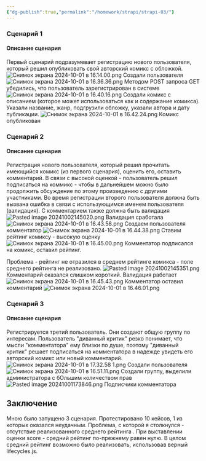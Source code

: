 ```yaml
---
{"dg-publish":true,"permalink":"/homework/strapi/strapi-03/"}
---
```


### Сценарий 1
#### Описание сценария
Первый сценарий подразумевает регистрацию нового пользователя, который решил опубликовать свой авторский комикс с обложкой.
![Снимок экрана 2024-10-01 в 16.14.00.png](/img/user/%D0%A1%D0%BD%D0%B8%D0%BC%D0%BE%D0%BA%20%D1%8D%D0%BA%D1%80%D0%B0%D0%BD%D0%B0%202024-10-01%20%D0%B2%2016.14.00.png)
Создали пользователя 
![Снимок экрана 2024-10-01 в 16.36.36.png](/img/user/%D0%A1%D0%BD%D0%B8%D0%BC%D0%BE%D0%BA%20%D1%8D%D0%BA%D1%80%D0%B0%D0%BD%D0%B0%202024-10-01%20%D0%B2%2016.36.36.png)
Методом POST запроса GET убедились, что пользователь зарегистрирован в системе
![Снимок экрана 2024-10-01 в 16.40.16.png](/img/user/%D0%A1%D0%BD%D0%B8%D0%BC%D0%BE%D0%BA%20%D1%8D%D0%BA%D1%80%D0%B0%D0%BD%D0%B0%202024-10-01%20%D0%B2%2016.40.16.png)
Создали комикс  с описанием (которое может использоваться как и содержание комикса). Указали название, жанр, подгрузили обложку, указали автора и дату публикации. 
![Снимок экрана 2024-10-01 в 16.42.24.png](/img/user/%D0%A1%D0%BD%D0%B8%D0%BC%D0%BE%D0%BA%20%D1%8D%D0%BA%D1%80%D0%B0%D0%BD%D0%B0%202024-10-01%20%D0%B2%2016.42.24.png)
Комикс опубликован
### Сценарий 2
#### Описание сценария
Регистрация нового пользователя, который решил прочитать имеющийся комикс (из первого сценария), оценить его, оставить комментарий. В связи с высокой оценкой - пользователь решил подписаться на коммикс - чтобы в дальнейшем можно было продолжить обсуждение по этому произведению с другими участниками. Во время регистрации второго пользователя должна быть вызвана ошибка в связи с использующимся именем пользователя (валидация). С комментарием также должна быть валидация
![Pasted image 20241002145020.png](/img/user/Pasted%20image%2020241002145020.png)
Валидация сработала 
![Снимок экрана 2024-10-01 в 16.43.58.png](/img/user/%D0%A1%D0%BD%D0%B8%D0%BC%D0%BE%D0%BA%20%D1%8D%D0%BA%D1%80%D0%B0%D0%BD%D0%B0%202024-10-01%20%D0%B2%2016.43.58.png)
Создаем пользователя комментатор
![Снимок экрана 2024-10-01 в 16.44.38.png](/img/user/%D0%A1%D0%BD%D0%B8%D0%BC%D0%BE%D0%BA%20%D1%8D%D0%BA%D1%80%D0%B0%D0%BD%D0%B0%202024-10-01%20%D0%B2%2016.44.38.png)
Ставим рейтинг комиксу - высокую оценку
![Снимок экрана 2024-10-01 в 16.45.00.png](/img/user/%D0%A1%D0%BD%D0%B8%D0%BC%D0%BE%D0%BA%20%D1%8D%D0%BA%D1%80%D0%B0%D0%BD%D0%B0%202024-10-01%20%D0%B2%2016.45.00.png)
Комментатор подписался на комикс, оставил рейтинг. 

Проблема - рейтинг не отразился в среднем рейтинге комикса - поле среднего рейтинга не реализовано. 
![Pasted image 20241002145351.png](/img/user/Pasted%20image%2020241002145351.png)
Комментарий оказался слишком короткий. Валидация работает
![Снимок экрана 2024-10-01 в 16.45.43.png](/img/user/%D0%A1%D0%BD%D0%B8%D0%BC%D0%BE%D0%BA%20%D1%8D%D0%BA%D1%80%D0%B0%D0%BD%D0%B0%202024-10-01%20%D0%B2%2016.45.43.png)
Комментатор оставил комментарий 
![Снимок экрана 2024-10-01 в 16.46.01.png](/img/user/%D0%A1%D0%BD%D0%B8%D0%BC%D0%BE%D0%BA%20%D1%8D%D0%BA%D1%80%D0%B0%D0%BD%D0%B0%202024-10-01%20%D0%B2%2016.46.01.png)

### Сценарий 3
#### Описание сценария
Регистрируется третий пользователь. Они создают общую группу по интересам. Пользователь "диванный критик" резко понимает, что мысли "комментатора" ему близки по душе, поэтому "диванный критик" решает подписаться на комментатора в надежде увидеть его авторский комикс или новый комментарий. 
![Снимок экрана 2024-10-01 в 17.32.58 1.png](/img/user/%D0%A1%D0%BD%D0%B8%D0%BC%D0%BE%D0%BA%20%D1%8D%D0%BA%D1%80%D0%B0%D0%BD%D0%B0%202024-10-01%20%D0%B2%2017.32.58%201.png)
Создали пользователя
![Снимок экрана 2024-10-01 в 16.51.11.png](/img/user/%D0%A1%D0%BD%D0%B8%D0%BC%D0%BE%D0%BA%20%D1%8D%D0%BA%D1%80%D0%B0%D0%BD%D0%B0%202024-10-01%20%D0%B2%2016.51.11.png)
Создали группу, выделили администратора с бОльшим количеством прав
![Pasted image 20241001173846.png](/img/user/Pasted%20image%2020241001173846.png)
Подписчики комментатора

## Заключение 
Мною было запущено 3 сценария. Протестировано 10 кейсов, 1 из которых оказался неудачным. Проблема, с которой я столкнулся - отсутствие реализованного среднего рейтинга . При выставлении оценки score - средний рейтинг по-прежнему равен нулю. В целом средний рейтинг возможно было реализовать, использовав верный lifecycles.js.